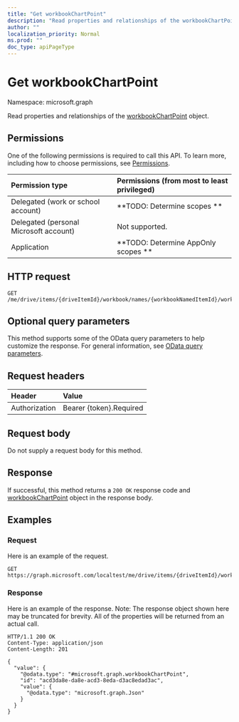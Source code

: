 ```yaml
---
title: "Get workbookChartPoint"
description: "Read properties and relationships of the workbookChartPoint object."
author: ""
localization_priority: Normal
ms.prod: ""
doc_type: apiPageType
---
```


# Get workbookChartPoint

Namespace: microsoft.graph

Read properties and relationships of the [workbookChartPoint](../resources/workbookchartpoint.md) object.

## Permissions
One of the following permissions is required to call this API. To learn more, including how to choose permissions, see [Permissions](/concepts/permissions-reference.md).

|Permission type|Permissions (from most to least privileged)|
|:---|:---|
|Delegated (work or school account)|**TODO: Determine scopes **|
|Delegated (personal Microsoft account)|Not supported.|
|Application|**TODO: Determine AppOnly scopes **|

## HTTP request
<!-- {
  "blockType": "ignored"
}
-->
``` http
GET /me/drive/items/{driveItemId}/workbook/names/{workbookNamedItemId}/worksheet/charts/{workbookChartId}/series/{workbookChartSeriesId}/points/{workbookChartPointId}
```

## Optional query parameters
This method supports some of the OData query parameters to help customize the response. For general information, see [OData query parameters](/graph/query-parameters).

## Request headers
|Header|Value|
|:---|:---|
|Authorization|Bearer {token}.Required|

## Request body
Do not supply a request body for this method.

## Response
If successful, this method returns a `200 OK` response code and [workbookChartPoint](../resources/workbookchartpoint.md) object in the response body.

## Examples

### Request
Here is an example of the request.
<!-- {
  "blockType": "request",
  "name": "get_workbookchartpoint"
}
-->
``` http
GET https://graph.microsoft.com/localtest/me/drive/items/{driveItemId}/workbook/names/{workbookNamedItemId}/worksheet/charts/{workbookChartId}/series/{workbookChartSeriesId}/points/{workbookChartPointId}
```

### Response
Here is an example of the response. Note: The response object shown here may be truncated for brevity. All of the properties will be returned from an actual call.
<!-- {
  "blockType": "response",
  "truncated": true,
  "@odata.type": "microsoft.graph.workbookChartPoint"
}
-->
``` http
HTTP/1.1 200 OK
Content-Type: application/json
Content-Length: 201

{
  "value": {
    "@odata.type": "#microsoft.graph.workbookChartPoint",
    "id": "acd3da8e-da8e-acd3-8eda-d3ac8edad3ac",
    "value": {
      "@odata.type": "microsoft.graph.Json"
    }
  }
}
```

